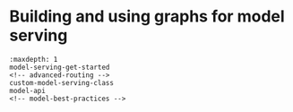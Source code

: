 # Building and using graphs for model serving

```{toctree}
:maxdepth: 1
model-serving-get-started
<!-- advanced-routing -->
custom-model-serving-class
model-api
<!-- model-best-practices -->
```